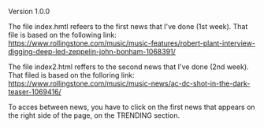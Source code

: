 Version 1.0.0

The file index.hmtl refeers to the first news that I've done (1st week). That file is based on the following link: 
    https://www.rollingstone.com/music/music-features/robert-plant-interview-digging-deep-led-zeppelin-john-bonham-1068391/

The file index2.html reffers to the second news that I've done (2nd week). That filed is based on the folloring link:
    https://www.rollingstone.com/music/music-news/ac-dc-shot-in-the-dark-teaser-1069416/

To acces between news, you have to click on the first news that appears on the right side of the page, on the TRENDING section.